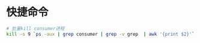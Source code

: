 # 快捷命令

```sh
# 批量kill consumer进程
kill -s 9 `ps -aux | grep consumer | grep -v grep  | awk '{print $2}'`
```